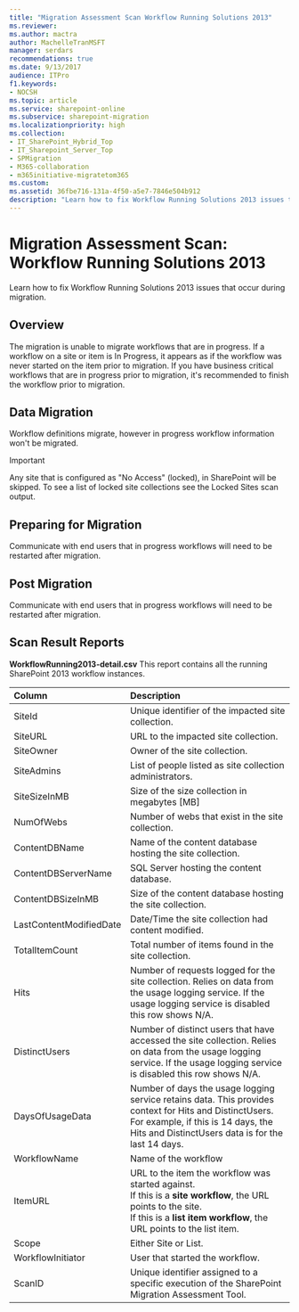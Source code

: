 ```yaml
---
title: "Migration Assessment Scan Workflow Running Solutions 2013"
ms.reviewer: 
ms.author: mactra
author: MachelleTranMSFT
manager: serdars
recommendations: true
ms.date: 9/13/2017
audience: ITPro
f1.keywords:
- NOCSH
ms.topic: article
ms.service: sharepoint-online
ms.subservice: sharepoint-migration
ms.localizationpriority: high
ms.collection:
- IT_SharePoint_Hybrid_Top
- IT_Sharepoint_Server_Top
- SPMigration
- M365-collaboration
- m365initiative-migratetom365
ms.custom:
ms.assetid: 36fbe716-131a-4f50-a5e7-7846e504b912
description: "Learn how to fix Workflow Running Solutions 2013 issues that occur during migration."
---
```


# Migration Assessment Scan: Workflow Running Solutions 2013

Learn how to fix Workflow Running Solutions 2013 issues that occur during migration.
  
## Overview

The migration is unable to migrate workflows that are in progress. If a workflow on a site or item is In Progress, it appears as if the workflow was never started on the item prior to migration. If you have business critical workflows that are in progress prior to migration, it's recommended to finish the workflow prior to migration.
  
## Data Migration

Workflow definitions migrate, however in progress workflow information won't be migrated.
  
> [!IMPORTANT]
> Any site that is configured as "No Access" (locked), in SharePoint will be skipped. To see a list of locked site collections see the Locked Sites scan output. 
  
## Preparing for Migration

Communicate with end users that in progress workflows will need to be restarted after migration.
  
## Post Migration

Communicate with end users that in progress workflows will need to be restarted after migration.
  
## Scan Result Reports

 **WorkflowRunning2013-detail.csv** This report contains all the running SharePoint 2013 workflow instances. 
  
|Column|Description|
|:-----|:-----|
|SiteId  <br/> |Unique identifier of the impacted site collection.  <br/> |
|SiteURL  <br/> |URL to the impacted site collection.  <br/> |
|SiteOwner  <br/> |Owner of the site collection.  <br/> |
|SiteAdmins  <br/> |List of people listed as site collection administrators.  <br/> |
|SiteSizeInMB  <br/> |Size of the size collection in megabytes [MB]  <br/> |
|NumOfWebs  <br/> |Number of webs that exist in the site collection.  <br/> |
|ContentDBName  <br/> |Name of the content database hosting the site collection.  <br/> |
|ContentDBServerName  <br/> |SQL Server hosting the content database.  <br/> |
|ContentDBSizeInMB  <br/> |Size of the content database hosting the site collection.  <br/> |
|LastContentModifiedDate  <br/> |Date/Time the site collection had content modified.  <br/> |
|TotalItemCount  <br/> |Total number of items found in the site collection.  <br/> |
|Hits  <br/> |Number of requests logged for the site collection. Relies on data from the usage logging service. If the usage logging service is disabled this row shows N/A.  <br/> |
|DistinctUsers  <br/> |Number of distinct users that have accessed the site collection. Relies on data from the usage logging service. If the usage logging service is disabled this row shows N/A.  <br/> |
|DaysOfUsageData  <br/> |Number of days the usage logging service retains data. This provides context for Hits and DistinctUsers. For example, if this is 14 days, the Hits and DistinctUsers data is for the last 14 days.  <br/> |
|WorkflowName  <br/> |Name of the workflow  <br/> |
|ItemURL  <br/> |URL to the item the workflow was started against.  <br/> If this is a **site workflow**, the URL points to the site.  <br/> If this is a **list item workflow**, the URL points to the list item.  <br/> |
|Scope  <br/> |Either Site or List.  <br/> |
|WorkflowInitiator  <br/> |User that started the workflow.  <br/> |
|ScanID  <br/> |Unique identifier assigned to a specific execution of the SharePoint Migration Assessment Tool.  <br/> |
   

